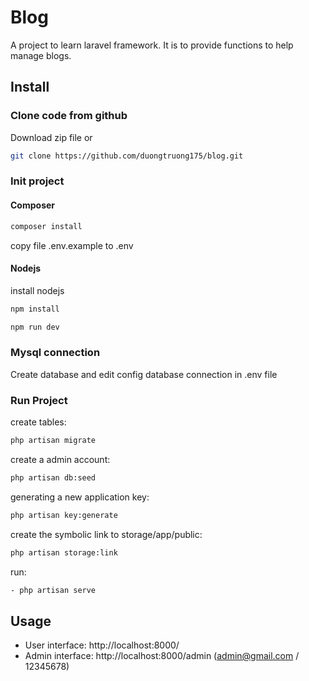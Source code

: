 # Blog

A project to learn laravel framework. It is to provide functions to help manage blogs.

## Install

### Clone code from github

Download zip file or

```bash
git clone https://github.com/duongtruong175/blog.git
```

### Init project

#### Composer

```bash
composer install
```

copy file .env.example to .env

#### Nodejs

install nodejs

```bash
npm install
```

```bash
npm run dev
```

### Mysql connection

Create database and edit config database connection in .env file

### Run Project

create tables:

```bash
php artisan migrate
```

create a admin account:

```bash
php artisan db:seed
```

generating a new application key:

```bash
php artisan key:generate
```

create the symbolic link to storage/app/public:

```bash
php artisan storage:link
```

run:

```bash
- php artisan serve
```

## Usage

-   User interface: http://localhost:8000/
-   Admin interface: http://localhost:8000/admin (admin@gmail.com / 12345678)
